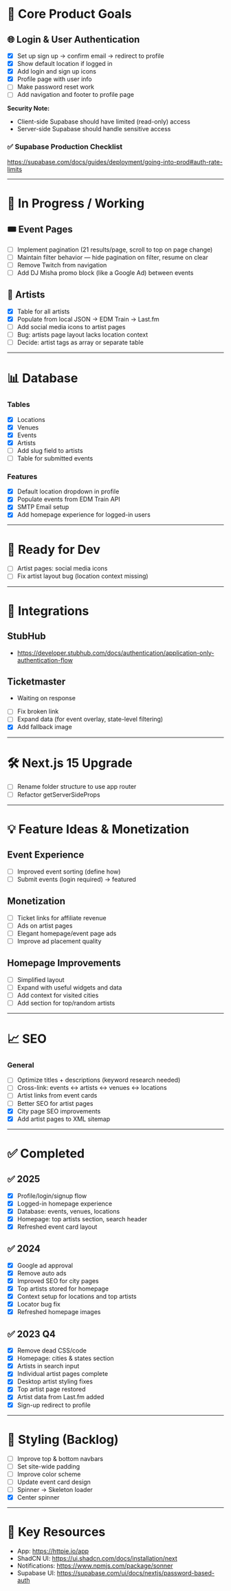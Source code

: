 # 🎯 Core Product Goals

## 🌐 Login & User Authentication

- [x] Set up sign up → confirm email → redirect to profile
- [x] Show default location if logged in
- [x] Add login and sign up icons
- [x] Profile page with user info
- [ ] Make password reset work
- [ ] Add navigation and footer to profile page

**Security Note:**

- Client-side Supabase should have limited (read-only) access
- Server-side Supabase should handle sensitive access

### ✅ Supabase Production Checklist

https://supabase.com/docs/guides/deployment/going-into-prod#auth-rate-limits

---

# 🔧 In Progress / Working

## 🎟 Event Pages

- [ ] Implement pagination (21 results/page, scroll to top on page change)
- [ ] Maintain filter behavior — hide pagination on filter, resume on clear
- [ ] Remove Twitch from navigation
- [ ] Add DJ Misha promo block (like a Google Ad) between events

## 🎤 Artists

- [x] Table for all artists
- [x] Populate from local JSON → EDM Train → Last.fm
- [ ] Add social media icons to artist pages
- [ ] Bug: artists page layout lacks location context
- [ ] Decide: artist tags as array or separate table

---

# 📊 Database

### Tables

- [x] Locations
- [x] Venues
- [x] Events
- [x] Artists
- [ ] Add slug field to artists
- [ ] Table for submitted events

### Features

- [x] Default location dropdown in profile
- [x] Populate events from EDM Train API
- [x] SMTP Email setup
- [x] Add homepage experience for logged-in users

---

# 🚀 Ready for Dev

- [ ] Artist pages: social media icons
- [ ] Fix artist layout bug (location context missing)

---

# 🔁 Integrations

## StubHub

- https://developer.stubhub.com/docs/authentication/application-only-authentication-flow

## Ticketmaster

- Waiting on response
- [ ] Fix broken link
- [ ] Expand data (for event overlay, state-level filtering)
- [x] Add fallback image

---

# 🛠 Next.js 15 Upgrade

- [ ] Rename folder structure to use app router
- [ ] Refactor getServerSideProps

---

# 💡 Feature Ideas & Monetization

## Event Experience

- [ ] Improved event sorting (define how)
- [ ] Submit events (login required) → featured

## Monetization

- [ ] Ticket links for affiliate revenue
- [ ] Ads on artist pages
- [ ] Elegant homepage/event page ads
- [ ] Improve ad placement quality

## Homepage Improvements

- [ ] Simplified layout
- [ ] Expand with useful widgets and data
- [ ] Add context for visited cities
- [ ] Add section for top/random artists

---

# 📈 SEO

### General

- [ ] Optimize titles + descriptions (keyword research needed)
- [ ] Cross-link: events ↔ artists ↔ venues ↔ locations
- [ ] Artist links from event cards
- [ ] Better SEO for artist pages
- [x] City page SEO improvements
- [x] Add artist pages to XML sitemap

---

# ✅ Completed

## ✅ 2025

- [x] Profile/login/signup flow
- [x] Logged-in homepage experience
- [x] Database: events, venues, locations
- [x] Homepage: top artists section, search header
- [x] Refreshed event card layout

## ✅ 2024

- [x] Google ad approval
- [x] Remove auto ads
- [x] Improved SEO for city pages
- [x] Top artists stored for homepage
- [x] Context setup for locations and top artists
- [x] Locator bug fix
- [x] Refreshed homepage images

## ✅ 2023 Q4

- [x] Remove dead CSS/code
- [x] Homepage: cities & states section
- [x] Artists in search input
- [x] Individual artist pages complete
- [x] Desktop artist styling fixes
- [x] Top artist page restored
- [x] Artist data from Last.fm added
- [x] Sign-up redirect to profile

---

# 🧪 Styling (Backlog)

- [ ] Improve top & bottom navbars
- [ ] Set site-wide padding
- [ ] Improve color scheme
- [ ] Update event card design
- [ ] Spinner → Skeleton loader
- [x] Center spinner

---

# 🔗 Key Resources

- App: https://httpie.io/app
- ShadCN UI: https://ui.shadcn.com/docs/installation/next
- Notifications: https://www.npmjs.com/package/sonner
- Supabase UI: https://supabase.com/ui/docs/nextjs/password-based-auth
